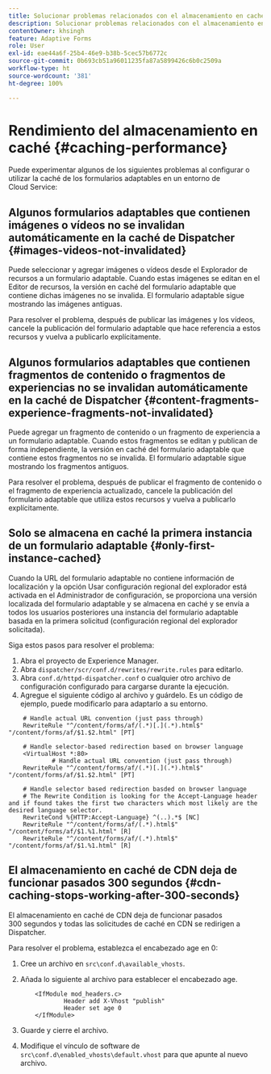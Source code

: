 ```yaml
---
title: Solucionar problemas relacionados con el almacenamiento en caché para AEM Forms as a Cloud Service?
description: Solucionar problemas relacionados con el almacenamiento en caché para AEM Forms as a Cloud Service.
contentOwner: khsingh
feature: Adaptive Forms
role: User
exl-id: eae44a6f-25b4-46e9-b38b-5cec57b6772c
source-git-commit: 0b693cb51a96011235fa87a5899426c6b0c2509a
workflow-type: ht
source-wordcount: '381'
ht-degree: 100%

---
```


# Rendimiento del almacenamiento en caché {#caching-performance}

Puede experimentar algunos de los siguientes problemas al configurar o utilizar la caché de los formularios adaptables en un entorno de Cloud Service:

## Algunos formularios adaptables que contienen imágenes o vídeos no se invalidan automáticamente en la caché de Dispatcher {#images-videos-not-invalidated}

Puede seleccionar y agregar imágenes o vídeos desde el Explorador de recursos a un formulario adaptable. Cuando estas imágenes se editan en el Editor de recursos, la versión en caché del formulario adaptable que contiene dichas imágenes no se invalida. El formulario adaptable sigue mostrando las imágenes antiguas.

Para resolver el problema, después de publicar las imágenes y los vídeos, cancele la publicación del formulario adaptable que hace referencia a estos recursos y vuelva a publicarlo explícitamente.

## Algunos formularios adaptables que contienen fragmentos de contenido o fragmentos de experiencias no se invalidan automáticamente en la caché de Dispatcher {#content-fragments-experience-fragments-not-invalidated}

Puede agregar un fragmento de contenido o un fragmento de experiencia a un formulario adaptable. Cuando estos fragmentos se editan y publican de forma independiente, la versión en caché del formulario adaptable que contiene estos fragmentos no se invalida. El formulario adaptable sigue mostrando los fragmentos antiguos.

Para resolver el problema, después de publicar el fragmento de contenido o el fragmento de experiencia actualizado, cancele la publicación del formulario adaptable que utiliza estos recursos y vuelva a publicarlo explícitamente.

## Solo se almacena en caché la primera instancia de un formulario adaptable {#only-first-instance-cached}

Cuando la URL del formulario adaptable no contiene información de localización y la opción Usar configuración regional del explorador está activada en el Administrador de configuración, se proporciona una versión localizada del formulario adaptable y se almacena en caché y se envía a todos los usuarios posteriores una instancia del formulario adaptable basada en la primera solicitud (configuración regional del explorador solicitada).

Siga estos pasos para resolver el problema:

1. Abra el proyecto de Experience Manager.
1. Abra `dispatcher/scr/conf.d/rewrites/rewrite.rules` para editarlo.
1. Abra `conf.d/httpd-dispatcher.conf` o cualquier otro archivo de configuración configurado para cargarse durante la ejecución.
1. Agregue el siguiente código al archivo y guárdelo. Es un código de ejemplo, puede modificarlo para adaptarlo a su entorno.

```shellscript
    # Handle actual URL convention (just pass through)
    RewriteRule "^/content/forms/af/(.*)[.](.*).html$" "/content/forms/af/$1.$2.html" [PT]
    
    # Handle selector-based redirection based on browser language
    <VirtualHost *:80>
            # Handle actual URL convention (just pass through)
    RewriteRule "^/content/forms/af/(.*)[.](.*).html$" "/content/forms/af/$1.$2.html" [PT]

    # Handle selector based redirection basded on browser language
    # The Rewrite Condition is looking for the Accept-Language header and if found takes the first two characters which most likely are the desired language selector.
    RewriteCond %{HTTP:Accept-Language} ^(..).*$ [NC]
    RewriteRule "^/content/forms/af/(.*).html$" "/content/forms/af/$1.%1.html" [R]
    RewriteRule "^/content/forms/af/(.*).html$" "/content/forms/af/$1.%1.html" [R]
```

## El almacenamiento en caché de CDN deja de funcionar pasados 300 segundos {#cdn-caching-stops-working-after-300-seconds}

El almacenamiento en caché de CDN deja de funcionar pasados 300 segundos y todas las solicitudes de caché en CDN se redirigen a Dispatcher.

Para resolver el problema, establezca el encabezado age en 0:

1. Cree un archivo en `src\conf.d\available_vhosts`. 

1. Añada lo siguiente al archivo para establecer el encabezado age.

   ```shellscript
       <IfModule mod_headers.c>
               Header add X-Vhost "publish"
               Header set age 0
       </IfModule>
   ```

1. Guarde y cierre el archivo.
1. Modifique el vínculo de software de `src\conf.d\enabled_vhosts\default.vhost` para que apunte al nuevo archivo.
